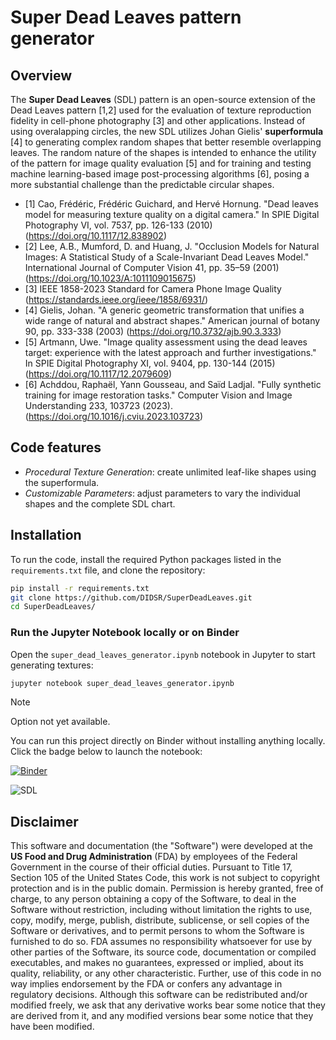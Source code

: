 # Super Dead Leaves pattern generator

## Overview

The **Super Dead Leaves** (SDL) pattern is an open-source extension of the Dead Leaves pattern [1,2] used for the evaluation of texture reproduction fidelity in cell-phone photography [3] and other applications.
Instead of using overalapping circles, the new SDL utilizes Johan Gielis' **superformula** [4] to generating complex random shapes that better resemble overlapping leaves.
The random nature of the shapes is intended to enhance the utility of the pattern for image quality evaluation [5] and for training and testing machine learning-based image post-processing algorithms [6], posing a more substantial challenge than the predictable circular shapes.
  
  - [1] Cao, Frédéric, Frédéric Guichard, and Hervé Hornung. "Dead leaves model for measuring texture quality on a digital camera." In SPIE Digital Photography VI, vol. 7537, pp. 126-133 (2010) (https://doi.org/10.1117/12.838902)
  - [2] Lee, A.B., Mumford, D. and Huang, J. "Occlusion Models for Natural Images: A Statistical Study of a Scale-Invariant Dead Leaves Model." International Journal of Computer Vision 41, pp. 35–59 (2001) (https://doi.org/10.1023/A:1011109015675)
  - [3] IEEE 1858-2023 Standard for Camera Phone Image Quality (https://standards.ieee.org/ieee/1858/6931/)
  - [4] Gielis, Johan. "A generic geometric transformation that unifies a wide range of natural and abstract shapes." American journal of botany 90, pp. 333-338 (2003) (https://doi.org/10.3732/ajb.90.3.333)
  - [5] Artmann, Uwe. "Image quality assessment using the dead leaves target: experience with the latest approach and further investigations." In SPIE Digital Photography XI, vol. 9404, pp. 130-144 (2015) (https://doi.org/10.1117/12.2079609)
  - [6] Achddou, Raphaël, Yann Gousseau, and Saïd Ladjal. "Fully synthetic training for image restoration tasks." Computer Vision and Image Understanding 233, 103723 (2023). (https://doi.org/10.1016/j.cviu.2023.103723)
    
## Code features

- _Procedural Texture Generation_: create unlimited leaf-like shapes using the superformula.
- _Customizable Parameters_: adjust parameters to vary the individual shapes and the complete SDL chart.

## Installation

To run the code, install the required Python packages listed in the `requirements.txt` file, and clone the repository:

```bash
pip install -r requirements.txt
git clone https://github.com/DIDSR/SuperDeadLeaves.git
cd SuperDeadLeaves/
```

### Run the Jupyter Notebook locally or on Binder

Open the `super_dead_leaves_generator.ipynb` notebook in Jupyter to start generating textures:

```bash
jupyter notebook super_dead_leaves_generator.ipynb
```


> [!NOTE]
> Option not yet available.

You can run this project directly on Binder without installing anything locally. Click the badge below to launch the notebook:

[![Binder](https://mybinder.org/badge_logo.svg)](https://mybinder.org/v2/gh/yourusername/super-dead-leaves/main)



![SDL](https://github.com/user-attachments/assets/d50800bc-ee72-4cde-9170-cdaa9cdc599d)


## Disclaimer

This software and documentation (the "Software") were developed at the **US Food and Drug Administration** (FDA) by employees of the Federal Government in the course of their official duties. Pursuant to Title 17, Section 105 of the United States Code, this work is not subject to copyright protection and is in the public domain. Permission is hereby granted, free of charge, to any person obtaining a copy of the Software, to deal in the Software without restriction, including without limitation the rights to use, copy, modify, merge, publish, distribute, sublicense, or sell copies of the Software or derivatives, and to permit persons to whom the Software is furnished to do so. FDA assumes no responsibility whatsoever for use by other parties of the Software, its source code, documentation or compiled executables, and makes no guarantees, expressed or implied, about its quality, reliability, or any other characteristic. Further, use of this code in no way implies endorsement by the FDA or confers any advantage in regulatory decisions. Although this software can be redistributed and/or modified freely, we ask that any derivative works bear some notice that they are derived from it, and any modified versions bear some notice that they have been modified.
